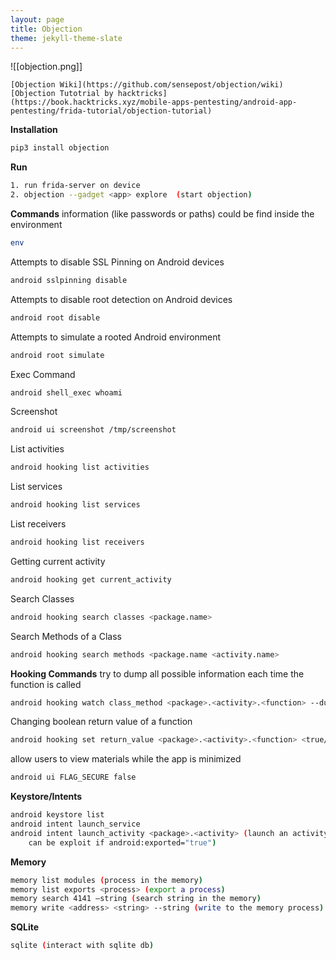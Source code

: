 ```yaml
---
layout: page
title: Objection
theme: jekyll-theme-slate
---
```

![[objection.png]]
```ad-info
[Objection Wiki](https://github.com/sensepost/objection/wiki) 
[Objection Tutotrial by hacktricks](https://book.hacktricks.xyz/mobile-apps-pentesting/android-app-pentesting/frida-tutorial/objection-tutorial)
```

**Installation**
```bash
pip3 install objection
```
**Run**
```bash
1. run frida-server on device
2. objection --gadget <app> explore  (start objection)
```

**Commands**
information (like passwords or paths) could be find inside the environment
```bash
env
```
Attempts to disable SSL Pinning on Android devices
```bash
android sslpinning disable
```
Attempts to disable root detection on Android devices
```bash
android root disable
```
Attempts to simulate a rooted Android environment
```bash
android root simulate
```
Exec Command
```bash
android shell_exec whoami 
```
Screenshot
```bash
android ui screenshot /tmp/screenshot 
```
List activities
```bash
android hooking list activities
```
List services
```bash
android hooking list services
```
List receivers
```bash
android hooking list receivers 
```
Getting current activity
```bash
android hooking get current_activity 
```
Search Classes
```bash
android hooking search classes <package.name>
```
Search Methods of a Class
```bash
android hooking search methods <package.name <activity.name> 
```


**Hooking Commands**
try to dump all possible information each time the function is called
```bash
android hooking watch class_method <package>.<activity>.<function> --dump-args --dump-backtrace --dump-return
```
Changing boolean return value of a function
```bash
android hooking set return_value <package>.<activity>.<function> <true/false> 
```
allow users to view materials while the app is minimized
```bash
android ui FLAG_SECURE false
```

**Keystore/Intents**
```bash
android keystore list
android intent launch_service
android intent launch_activity <package>.<activity> (launch an activity 
	can be exploit if android:exported="true")
```


**Memory**
```bash
memory list modules (process in the memory)
memory list exports <process> (export a process)
memory search 4141 –string (search string in the memory)
memory write <address> <string> --string (write to the memory process)
```

**SQLite**
```bash
sqlite (interact with sqlite db)
```





